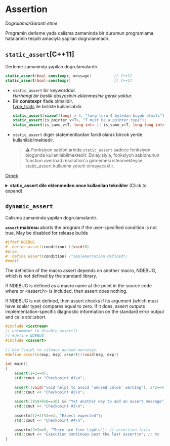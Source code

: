 # Assertion
*Dogrulama/Garanti etme*  

Programin derleme yada calisma zamaninda bir durumun programlama hatalarinin tespiti amaciyla yapilan dogrulanmadir.

## `static_assert`[C++11]
Derleme zamaninda yapilan dogrulamalardir. 

```C++
static_assert(bool-constexpr, message)          // C++11
static_assert(bool-constexpr)                   // C++17
```

* `static_assert` bir keyworddur.  
  *Herhangi bir baslik dosyasinin eklenmesine gerek yoktur.*
* Bir **constexpr** ifade olmalidir.  
  [type_traits](../02_stl/520_type_traits.md#type-traits) ile birlikte kullanilabilir.
  ```C++
  static_assert(sizeof(long) > 4, "long turu 4 bytedan buyuk olmali");
  static_assert(is_pointer_v<T>, "T must be a pointer type");
  static_assert(is_same_v<T, long int> || is_same_v<T, long long int>);
  ```
* `static_assert` diger statementlardan farkli olarak bircok yerde kullanilabilmektedir.  
  > :warning: 
  > Fonksiyon sablonlarinda `static_assert` sadece fonksiyon blogunda kullanilabilmektedir. Dolayisiyla, fonksiyon sablonunun function overload resolution'a girmemesi istenmekteyse, static_assert kullanimi yeterli olmayacaktir.

[Ornek](res/src/static_assert01.cpp)

<details>
<summary><b>static_assert dile eklenmeden once kullanilan teknikler</b> (Click to expand)</summary>

Dizi boyutunun sifir olamamasindan faydalanilabilir.
```C++
int a[sizeof(int) == 4];
typdef int ar[sizeof(int) == 4];
```
> :triangular_flag_on_post: Yan etki olarak bir isim ile dizi tanimi yapilmis oldu.

Yan etkiden kacinmak icin *typedef* bildiriminden faydalanilabilir:
```C++
typedef int ar[sizeof(int) == 4];   // sizeof(int) == 4 degilse sentaks hatasi olusacaktir.
```
</details>
<!--  -->

## `dynamic_assert`
Calisma zamaninda yapilan dogrulamalardir. 

**`assert` makrosu**
aborts the program if the user-specified condition is not true. May be disabled for release builds
```C++
#ifdef NDEBUG
#  define assert(condition) ((void)0)
#else
#  define assert(condition) /*implementation defined*/
#endif
```
The definition of the macro assert depends on another macro, NDEBUG, which is not defined by the standard library.

If NDEBUG is defined as a macro name at the point in the source code where <cassert> or <assert.h> is included, then assert does nothing.

If NDEBUG is not defined, then assert checks if its argument (which must have scalar type) compares equal to zero. If it does, assert outputs implementation-specific diagnostic information on the standard error output and calls std::abort.

```C++
#include <iostream>
// uncomment to disable assert()
// #define NDEBUG
#include <cassert>
 
// Use (void) to silence unused warnings.
#define assertm(exp, msg) assert(((void)msg, exp))
 
int main()
{
    assert(2+2==4);
    std::cout << "Checkpoint #1\n";
 
    assert((void("void helps to avoid 'unused value' warning"), 2*2==4));
    std::cout << "Checkpoint #2\n";
 
    assert((010+010==16) && "Yet another way to add an assert message");
    std::cout << "Checkpoint #3\n";
 
    assertm((2+2)%3==1, "Expect expected");
    std::cout << "Checkpoint #4\n";
 
    assertm(2+2==5, "There are five lights"); // assertion fails
    std::cout << "Execution continues past the last assert\n"; // No
}
```

